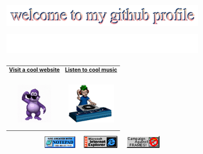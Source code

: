 <!-- "Hero" Header -->
<div align="center">
  <img src="./images/welcome.png" style="max-width: 100%;" alt="Welcome to my Github Profile" />
  <br />
  <br />
  <img height="50" alt="i'm lucciano" src="images/personal_note.svg" />
  <br />
  <br />

</div>

<!-- Social -->
<table width="100%" align="center">
<tr>
<td align="center">
<a href="https://pointerpointer.com/">
<strong>Visit a cool website </strong>
<br />
<br />

<p href="https://pointerpointer.com/">
<img alt="Mono" height="100" src="images/mono.gif">
</a>
</p>

</td>


<td align="center">
<a href="https://www.youtube.com/watch?v=lCK0mgg0cVU&list=RDCLAK5uy_lheErTnEXzx41DFOdllzXH0qFOH6I6rbo&start_radio=1">
<strong>Listen to cool music</strong>
<br />
<br />


<p href="https://www.youtube.com/watch?v=lCK0mgg0cVU&list=RDCLAK5uy_lheErTnEXzx41DFOdllzXH0qFOH6I6rbo&start_radio=1">
<img height="100" alt="Music" src="images/music.gif"> 
</a>
</p>

</td>
</tr>
</table>


<!-- Footer -->

<div align="center">

<img src="./images/notepad.gif" alt="Site created with Notepad" height="30" />
<!-- "margin-right: whatever;" -->
<span>&nbsp;&nbsp;&nbsp;&nbsp;</span>  
<img src="./images/ie_logo.gif" alt="Microsoft Internet Explorer" />
<span>&nbsp;&nbsp;&nbsp;&nbsp;</span>  
<img src="./images/noframes.gif" alt="Microsoft Internet Explorer" />

</div>
